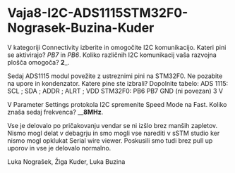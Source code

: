 # Vaja8-I2C-ADS1115STM32F0-Nograsek-Buzina-Kuder


V kategoriji Connectivity izberite in omogočite I2C komunikacijo. Kateri pini se aktivirajo? _PB7_ in _PB6_. Koliko različnih I2C komunikacij vaša razvojna plošča omogoča? __2___. 

Sedaj ADS1115 modul povežite z ustreznimi pini na STM32F0. Ne pozabite na upore in kondenzator.  Katere pine ste izbrali? Dopolnite tabelo: 
ADS 1115: 	SCL ;	SDA ;	 ADDR ;	 ALRT ;	       VDD 
STM32F0: 	 PB6	  PB7 	 GND	  (ni povezan) 	 3 V 

V Parameter Settings protokola I2C spremenite Speed Mode na Fast. Koliko znaša sedaj frekvenca? ________8MHz______. 

Vse je delovalo po pričakovanju vendar se ni izšlo brez manših zapletov.
Nismo mogl delat v debagrju in smo mogli vse narediti v sSTM studio ker nismo mogl opklukat Serial wire viewer. 
Poskusili smo tudi brez pull up uporov in vse je delovalo normalno.


Luka Nograšek, Žiga Kuder, Luka Buzina
